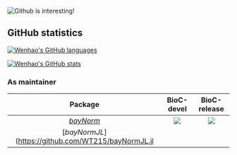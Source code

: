 ![Github is interesting!](https://64.media.tumblr.com/e34b56aaae2b6c6e63ba29e7605041c9/tumblr_n3laq2mTtQ1rgr4l6o1_r1_250.gifv)


## GitHub statistics

[![Wenhao's GitHub languages](https://github-readme-stats.vercel.app/api/top-langs?username=wt215&layout=compact)](https://github.com/anuraghazra/github-readme-stats)

[![Wenhao's GitHub stats](https://github-readme-stats.vercel.app/api?username=wt215)](https://github.com/anuraghazra/github-readme-stats)


### As maintainer

| Package | BioC-devel | BioC-release |
|:----------------:|:----------------:|:----------------:|
| [_bayNorm_](https://github.com/WT215/bayNorm) | [![](http://bioconductor.org/shields/build/devel/bioc/bayNorm.svg)](http://bioconductor.org/checkResults/devel/bioc-LATEST/bayNorm/) |[![](http://bioconductor.org/shields/build/release/bioc/bayNorm.svg)](http://bioconductor.org/checkResults/release/bioc-LATEST/bayNorm) |
| [_bayNormJL_](https://github.com/WT215/bayNormJL.jl|




<!--
**WT215/WT215** is a ✨ _special_ ✨ repository because its `README.md` (this file) appears on your GitHub profile.

Here are some ideas to get you started:

- 🔭 I’m currently working on ...
- 🌱 I’m currently learning ...
- 👯 I’m looking to collaborate on ...
- 🤔 I’m looking for help with ...
- 💬 Ask me about ...
- 📫 How to reach me: ...
- 😄 Pronouns: ...
- ⚡ Fun fact: ...
-->
